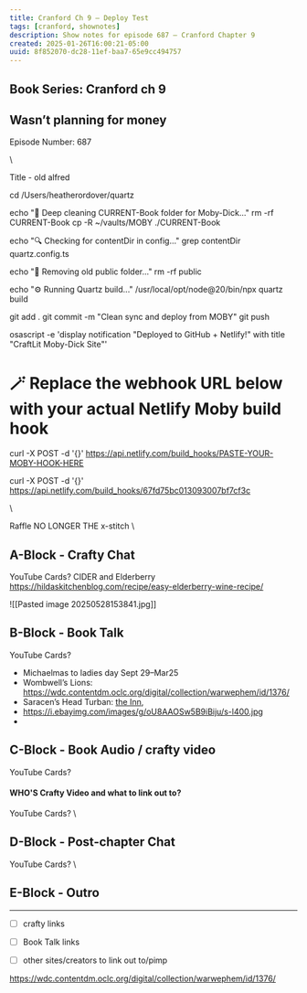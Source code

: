 ```yaml
---
title: Cranford Ch 9 – Deploy Test
tags: [cranford, shownotes]
description: Show notes for episode 687 – Cranford Chapter 9
created: 2025-01-26T16:00:21-05:00
uuid: 8f852070-dc28-11ef-baa7-65e9cc494757
---
```

## Book Series: Cranford ch 9

Wasn’t planning for money
---

Episode Number: 687

\

Title - old alfred



cd /Users/heatherordover/quartz

echo "🐳 Deep cleaning CURRENT-Book folder for Moby-Dick..."
rm -rf CURRENT-Book
cp -R ~/vaults/MOBY ./CURRENT-Book

echo "🔍 Checking for contentDir in config..."
grep contentDir quartz.config.ts

echo "🧼 Removing old public folder..."
rm -rf public

echo "⚙️ Running Quartz build..."
/usr/local/opt/node@20/bin/npx quartz build

git add .
git commit -m "Clean sync and deploy from MOBY"
git push

osascript -e 'display notification "Deployed to GitHub + Netlify!" with title "CraftLit Moby-Dick Site"'

# 🪄 Replace the webhook URL below with your actual Netlify Moby build hook
curl -X POST -d '{}' https://api.netlify.com/build_hooks/PASTE-YOUR-MOBY-HOOK-HERE








curl -X POST -d '{}' https://api.netlify.com/build_hooks/67fd75bc013093007bf7cf3c







\

Raffle
NO LONGER THE x-stitch
\

## A-Block - Crafty Chat
YouTube Cards?
CIDER
and
Elderberry https://hildaskitchenblog.com/recipe/easy-elderberry-wine-recipe/

![[Pasted image 20250528153841.jpg]]
## B-Block - Book Talk
YouTube Cards?
- Michaelmas to  ladies day Sept 29–Mar25
- Wombwell’s Lions: https://wdc.contentdm.oclc.org/digital/collection/warwephem/id/1376/
- Saracen’s Head Turban: [the Inn](https://en.wikipedia.org/wiki/Saracen%27s_Head,_London), 
- https://i.ebayimg.com/images/g/oU8AAOSw5B9iBiju/s-l400.jpg
- 

## C-Block - Book Audio / crafty video
YouTube Cards?



#### WHO'S Crafty Video and what to link out to?
YouTube Cards?
\

## D-Block - Post-chapter Chat
YouTube Cards?
\

## E-Block - Outro


---

- [ ] crafty links<!-- {"uuid":"daab429d-c016-4d6a-9c20-e33ee237b8f1"} -->

- [ ] Book Talk links<!-- {"uuid":"d9a40a47-47a4-42c5-8968-0de3ed212f9d"} -->

- [ ] other sites/creators to link out to/pimp<!-- {"uuid":"850a1d79-56f0-4361-98bc-744de20736b4"} -->

https://wdc.contentdm.oclc.org/digital/collection/warwephem/id/1376/